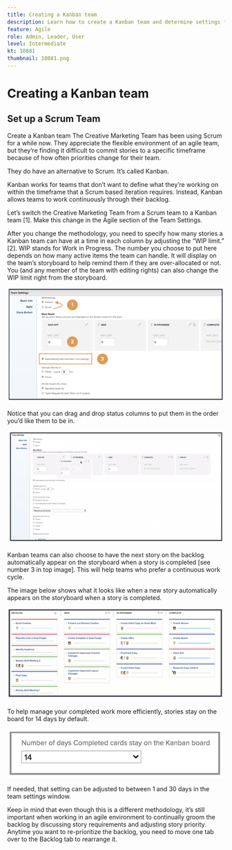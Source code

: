 ```yaml
---
title: Creating a Kanban team
description: Learn how to create a Kanban team and determine settings for the team.
feature: Agile
role: Admin, Leader, User
level: Intermediate
kt: 10881
thumbnail: 10881.png
---
```


# Creating a Kanban team

## Set up a Scrum Team

Create a Kanban team
The Creative Marketing Team has been using Scrum for a while now. They appreciate the flexible environment of an agile team, but they’re finding it difficult to commit stories to a specific timeframe because of how often priorities change for their team.  

They do have an alternative to Scrum. It’s called Kanban. 

Kanban works for teams that don’t want to define what they’re working on within the timeframe that a Scrum based iteration requires. Instead, Kanban allows teams to work continuously through their backlog. 

Let’s switch the Creative Marketing Team from a Scrum team to a Kanban team [1]. Make this change in the Agile section of the Team Settings.  

After you change the methodology, you need to specify how many stories a Kanban team can have at a time in each column by adjusting the “WIP limit.” [2]. WIP stands for Work in Progress. The number you choose to put here depends on how many active items the team can handle. It will display on the team’s storyboard to help remind them if they are over-allocated or not. You (and any member of the team with editing rights) can also change the WIP limit right from the storyboard. 

![Team settings page](assets/teamspage-01.png)

Notice that you can drag and drop status columns to put them in the order you’d like them to be in. 

![Team settings page](assets/teamspage-02.png)

Kanban teams can also choose to have the next story on the backlog automatically appear on the storyboard when a story is completed [see number 3 in top image]. This will help teams who prefer a continuous work cycle.  


The image below shows what it looks like when a new story automatically appears on the storyboard when a story is completed. 

![Team settings page](assets/teamspage-03.png)

To help manage your completed work more efficiently, stories stay on the board for 14 days by default. 

![Team settings page](assets/teampage-04.png)

If needed, that setting can be adjusted to between 1 and 30 days in the team settings window. 

Keep in mind that even though this is a different methodology, it’s still important when working in an agile environment to continually groom the backlog by discussing story requirements and adjusting story priority. Anytime you want to re-prioritize the backlog, you need to move one tab over to the Backlog tab to rearrange it. 


